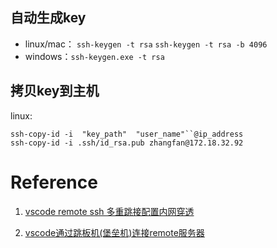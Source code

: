 ## 自动生成key

* linux/mac： `ssh-keygen -t rsa`            `ssh-keygen -t rsa -b 4096 `
* windows：`ssh-keygen.exe -t rsa`

## 拷贝key到主机

linux:

```
ssh-copy-id -i  "key_path"  "user_name"``@ip_address
ssh-copy-id -i .ssh/id_rsa.pub zhangfan@172.18.32.92
```

# Reference

1. [vscode remote ssh 多重跳接配置内网穿透](https://blog.csdn.net/qq_38476684/article/details/100028507)

2. [vscode通过跳板机(堡垒机)连接remote服务器](https://blog.csdn.net/dcz1994/article/details/103120254?utm_medium=distribute.pc_relevant_t0.none-task-blog-BlogCommendFromBaidu-1.control&depth_1-utm_source=distribute.pc_relevant_t0.none-task-blog-BlogCommendFromBaidu-1.control)
